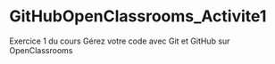 # GitHubOpenClassrooms_Activite1
Exercice 1 du cours Gérez votre code avec Git et GitHub sur OpenClassrooms
